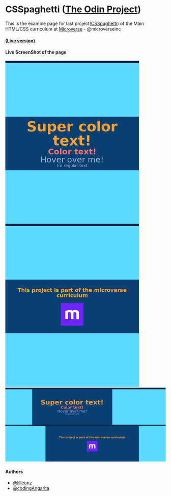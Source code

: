 # CSSpaghetti ([The Odin Project](https://www.theodinproject.com/courses/html5-and-css3/lessons/design-your-own-grid-based-framework))

This is the example page for last project([CSSpaghetti](https://github.com/codingAngarita/CSSpaghetti)) of the Main HTML/CSS curriculum at [Microverse](https://www.microverse.org/) - @microverseinc

#### ([Live version]())

#### Live ScreenShot of the page
![ScreenShot 1](./resources/full-page-pic-small.png)
![ScreenShot 1](./resources/full-page-pic.png)

#### Authors

* [@lilleonz](https://github.com/lilleonz)
* [@codingAngarita](https://github.com/codingAngarita)
